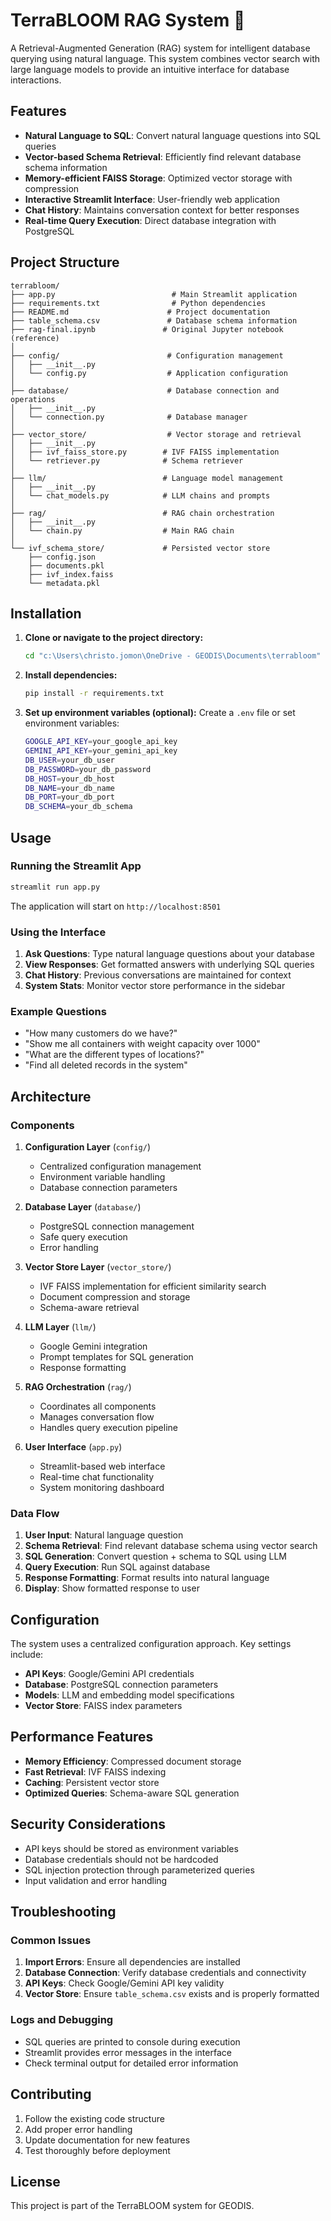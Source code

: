 # TerraBLOOM RAG System 🌱

A Retrieval-Augmented Generation (RAG) system for intelligent database querying using natural language. This system combines vector search with large language models to provide an intuitive interface for database interactions.

## Features

- **Natural Language to SQL**: Convert natural language questions into SQL queries
- **Vector-based Schema Retrieval**: Efficiently find relevant database schema information
- **Memory-efficient FAISS Storage**: Optimized vector storage with compression
- **Interactive Streamlit Interface**: User-friendly web application
- **Chat History**: Maintains conversation context for better responses
- **Real-time Query Execution**: Direct database integration with PostgreSQL

## Project Structure

```
terrabloom/
├── app.py                          # Main Streamlit application
├── requirements.txt                # Python dependencies
├── README.md                      # Project documentation
├── table_schema.csv               # Database schema information
├── rag-final.ipynb               # Original Jupyter notebook (reference)
│
├── config/                        # Configuration management
│   ├── __init__.py
│   └── config.py                  # Application configuration
│
├── database/                      # Database connection and operations
│   ├── __init__.py
│   └── connection.py              # Database manager
│
├── vector_store/                  # Vector storage and retrieval
│   ├── __init__.py
│   ├── ivf_faiss_store.py        # IVF FAISS implementation
│   └── retriever.py              # Schema retriever
│
├── llm/                          # Language model management
│   ├── __init__.py
│   └── chat_models.py            # LLM chains and prompts
│
├── rag/                          # RAG chain orchestration
│   ├── __init__.py
│   └── chain.py                  # Main RAG chain
│
└── ivf_schema_store/             # Persisted vector store
    ├── config.json
    ├── documents.pkl
    ├── ivf_index.faiss
    └── metadata.pkl
```

## Installation

1. **Clone or navigate to the project directory:**
   ```bash
   cd "c:\Users\christo.jomon\OneDrive - GEODIS\Documents\terrabloom"
   ```

2. **Install dependencies:**
   ```bash
   pip install -r requirements.txt
   ```

3. **Set up environment variables (optional):**
   Create a `.env` file or set environment variables:
   ```bash
   GOOGLE_API_KEY=your_google_api_key
   GEMINI_API_KEY=your_gemini_api_key
   DB_USER=your_db_user
   DB_PASSWORD=your_db_password
   DB_HOST=your_db_host
   DB_NAME=your_db_name
   DB_PORT=your_db_port
   DB_SCHEMA=your_db_schema
   ```

## Usage

### Running the Streamlit App

```bash
streamlit run app.py
```

The application will start on `http://localhost:8501`

### Using the Interface

1. **Ask Questions**: Type natural language questions about your database
2. **View Responses**: Get formatted answers with underlying SQL queries
3. **Chat History**: Previous conversations are maintained for context
4. **System Stats**: Monitor vector store performance in the sidebar

### Example Questions

- "How many customers do we have?"
- "Show me all containers with weight capacity over 1000"
- "What are the different types of locations?"
- "Find all deleted records in the system"

## Architecture

### Components

1. **Configuration Layer** (`config/`)
   - Centralized configuration management
   - Environment variable handling
   - Database connection parameters

2. **Database Layer** (`database/`)
   - PostgreSQL connection management
   - Safe query execution
   - Error handling

3. **Vector Store Layer** (`vector_store/`)
   - IVF FAISS implementation for efficient similarity search
   - Document compression and storage
   - Schema-aware retrieval

4. **LLM Layer** (`llm/`)
   - Google Gemini integration
   - Prompt templates for SQL generation
   - Response formatting

5. **RAG Orchestration** (`rag/`)
   - Coordinates all components
   - Manages conversation flow
   - Handles query execution pipeline

6. **User Interface** (`app.py`)
   - Streamlit-based web interface
   - Real-time chat functionality
   - System monitoring dashboard

### Data Flow

1. **User Input**: Natural language question
2. **Schema Retrieval**: Find relevant database schema using vector search
3. **SQL Generation**: Convert question + schema to SQL using LLM
4. **Query Execution**: Run SQL against database
5. **Response Formatting**: Format results into natural language
6. **Display**: Show formatted response to user

## Configuration

The system uses a centralized configuration approach. Key settings include:

- **API Keys**: Google/Gemini API credentials
- **Database**: PostgreSQL connection parameters
- **Models**: LLM and embedding model specifications
- **Vector Store**: FAISS index parameters

## Performance Features

- **Memory Efficiency**: Compressed document storage
- **Fast Retrieval**: IVF FAISS indexing
- **Caching**: Persistent vector store
- **Optimized Queries**: Schema-aware SQL generation

## Security Considerations

- API keys should be stored as environment variables
- Database credentials should not be hardcoded
- SQL injection protection through parameterized queries
- Input validation and error handling

## Troubleshooting

### Common Issues

1. **Import Errors**: Ensure all dependencies are installed
2. **Database Connection**: Verify database credentials and connectivity
3. **API Keys**: Check Google/Gemini API key validity
4. **Vector Store**: Ensure `table_schema.csv` exists and is properly formatted

### Logs and Debugging

- SQL queries are printed to console during execution
- Streamlit provides error messages in the interface
- Check terminal output for detailed error information

## Contributing

1. Follow the existing code structure
2. Add proper error handling
3. Update documentation for new features
4. Test thoroughly before deployment

## License

This project is part of the TerraBLOOM system for GEODIS.
